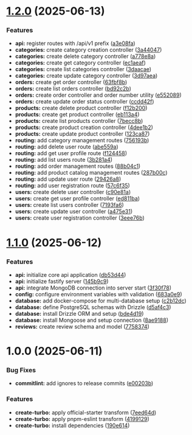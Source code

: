 # [1.2.0](https://github.com/guilherhenri/e-commerce-double-db/compare/v1.1.0...v1.2.0) (2025-06-13)


### Features

* **api:** register routes with /api/v1 prefix ([a3e08fa](https://github.com/guilherhenri/e-commerce-double-db/commit/a3e08fa6d3c0e82389ae0b0c20431e5a27446fc5))
* **categories:** create category creation controller ([3a44047](https://github.com/guilherhenri/e-commerce-double-db/commit/3a4404785cb27453a619e1204b9e427e2c01a2c2))
* **categories:** create delete category controller ([a778e8a](https://github.com/guilherhenri/e-commerce-double-db/commit/a778e8ad5258043ee81a12cabde2511ab6cf1357))
* **categories:** create get category controller ([ec1aeaf](https://github.com/guilherhenri/e-commerce-double-db/commit/ec1aeafc9273800ddf4cdeaa7098b67c30583558))
* **categories:** create list categories controller ([3daacae](https://github.com/guilherhenri/e-commerce-double-db/commit/3daacae54191eef77f9a1f7039c6dc200af20961))
* **categories:** create update category controller ([3d97aea](https://github.com/guilherhenri/e-commerce-double-db/commit/3d97aea8b1bcb3649f8c26cfbd03fc8da150ccc8))
* **orders:** create get order controller ([63fbf8b](https://github.com/guilherhenri/e-commerce-double-db/commit/63fbf8b43a30941ac2495b98d6a31fc1d93ad705))
* **orders:** create list orders controller ([bd92c2b](https://github.com/guilherhenri/e-commerce-double-db/commit/bd92c2b36d0614b6464b24db8357d5fb3108cb2d))
* **orders:** create order controller and order number utility ([e552089](https://github.com/guilherhenri/e-commerce-double-db/commit/e5520897d1cff7de8cc7faa96477654b7d307ede))
* **orders:** create update order status controller ([ccdd42f](https://github.com/guilherhenri/e-commerce-double-db/commit/ccdd42f20f1202e40ad3c3c3a515cfccf1c04de4))
* **products:** create delete product controller ([f12b200](https://github.com/guilherhenri/e-commerce-double-db/commit/f12b200f97a5c19726768deff5e7d0fc12e4744c))
* **products:** create get product controller ([eb113a4](https://github.com/guilherhenri/e-commerce-double-db/commit/eb113a4106d266d3cbd1bcb14d9ad866710fb8d4))
* **products:** create list products controller ([7becc8b](https://github.com/guilherhenri/e-commerce-double-db/commit/7becc8b0aa686236cdedf977af73bacd5b5e0929))
* **products:** create product creation controller ([4dee1b2](https://github.com/guilherhenri/e-commerce-double-db/commit/4dee1b2971a8afeb4f25ff2fe3f085dd8830f41a))
* **products:** create update product controller ([123ca87](https://github.com/guilherhenri/e-commerce-double-db/commit/123ca873bd35ea1fe9002f5bad0daf27436a5aa3))
* **routing:** add category management routes ([756193b](https://github.com/guilherhenri/e-commerce-double-db/commit/756193ba1f13aa40b7c8b065792a0290b9854ad9))
* **routing:** add delete user route ([abe559a](https://github.com/guilherhenri/e-commerce-double-db/commit/abe559a89ae1255df89d07d9d7b53e8e83a95901))
* **routing:** add get user profile route ([f124458](https://github.com/guilherhenri/e-commerce-double-db/commit/f1244585992a1643729c8af370730a18fc4a09fa))
* **routing:** add list users route ([3b281a4](https://github.com/guilherhenri/e-commerce-double-db/commit/3b281a4b776bbfa6169e7c23c8ba9b360390db3f))
* **routing:** add order management routes ([88b04c1](https://github.com/guilherhenri/e-commerce-double-db/commit/88b04c1f6c96599cb2be31555f410eaa457fd0c3))
* **routing:** add product catalog management routes ([287b00c](https://github.com/guilherhenri/e-commerce-double-db/commit/287b00c113cc6685fce94488440ff57ec68d0695))
* **routing:** add update user route ([29426a8](https://github.com/guilherhenri/e-commerce-double-db/commit/29426a84f2344b14bd47f263d0fbabba99249b9b))
* **routing:** add user registration route ([57c6f35](https://github.com/guilherhenri/e-commerce-double-db/commit/57c6f3582e0de7346b00cad0f159312781df8046))
* **users:** create delete user controller ([c90e81a](https://github.com/guilherhenri/e-commerce-double-db/commit/c90e81acac4926c9171f81afce2cd099e1f6eba2))
* **users:** create get user profile controller ([ed811ba](https://github.com/guilherhenri/e-commerce-double-db/commit/ed811ba7f9a90b9243ef5d8c374b764496ffd72f))
* **users:** create list users controller ([7193fa6](https://github.com/guilherhenri/e-commerce-double-db/commit/7193fa6b743a95430e400724ec7e34b5c3e0edb7))
* **users:** create update user controller ([a475e31](https://github.com/guilherhenri/e-commerce-double-db/commit/a475e31998da335d3ddd2d89ff6557ae25a99a64))
* **users:** create user registration controller ([3eee76b](https://github.com/guilherhenri/e-commerce-double-db/commit/3eee76b3f3a8d447ee2b285a6fa1a0aac3b49afe))

# [1.1.0](https://github.com/guilherhenri/e-commerce-double-db/compare/v1.0.0...v1.1.0) (2025-06-12)


### Features

* **api:** initialize core api application ([db53d44](https://github.com/guilherhenri/e-commerce-double-db/commit/db53d448cf2ba033042702add5e1d6bed9938bfe))
* **api:** initialize fastify server ([145b9c9](https://github.com/guilherhenri/e-commerce-double-db/commit/145b9c96b8bb939fd37deac571d6659d33f28387))
* **api:** integrate MongoDB connection into server start ([3f30f78](https://github.com/guilherhenri/e-commerce-double-db/commit/3f30f78ed1e9d91e088d6c172befa2da2e78cd58))
* **config:** configure environment variables with validation ([683a0e9](https://github.com/guilherhenri/e-commerce-double-db/commit/683a0e9f2a8a3df992a5806130ed5fec39043d81))
* **database:** add docker-compose for multi-database setup ([c2b12dc](https://github.com/guilherhenri/e-commerce-double-db/commit/c2b12dcdd2f5b961e93a8f007e3a02963c3f860b))
* **database:** define PostgreSQL schemas with Drizzle ([d5af4c3](https://github.com/guilherhenri/e-commerce-double-db/commit/d5af4c34111e39c432b597e71e7813ecdba0596c))
* **database:** install Drizzle ORM and setup ([bde4d19](https://github.com/guilherhenri/e-commerce-double-db/commit/bde4d1980d99c96662bc881f3425235f64f63470))
* **database:** install Mongoose and setup connection ([8ae9188](https://github.com/guilherhenri/e-commerce-double-db/commit/8ae918865a6323fed22f70fe4d1932c3026e3c7d))
* **reviews:** create review schema and model ([7758374](https://github.com/guilherhenri/e-commerce-double-db/commit/775837402eaf032d987d8164e2c1ab08a4e12bad))

# 1.0.0 (2025-06-11)

### Bug Fixes

- **commitlint:** add ignores to release commits ([e00203b](https://github.com/guilherhenri/e-commerce-double-db/commit/e00203b9803cb4011a385a2c7ce57241fa215495))

### Features

- **create-turbo:** apply official-starter transform ([7eed64d](https://github.com/guilherhenri/e-commerce-double-db/commit/7eed64d92e58ea1610152644445d36464efb5d49))
- **create-turbo:** apply pnpm-eslint transform ([4199129](https://github.com/guilherhenri/e-commerce-double-db/commit/4199129effef080d9b58ae2c0c051ccfaa421b4c))
- **create-turbo:** install dependencies ([190e614](https://github.com/guilherhenri/e-commerce-double-db/commit/190e614031922eb7dfbec5121e35243115c6e936))
